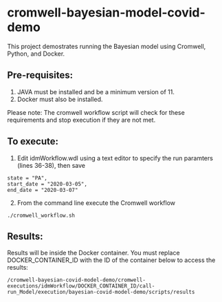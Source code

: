 # cromwell-bayesian-model-covid-demo

This project demostrates running the Bayesian model using Cromwell, Python, and Docker.

## Pre-requisites:
 
 1. JAVA must be installed and be a minimum version of 11.
 2. Docker must also be installed.

Please note: The cromwell workflow script will check for these requirements and stop execution if they are not met.


## To execute:
 
 1. Edit idmWorkflow.wdl using a text editor to specify the run paramters (lines 36-38), then save
~~~
state = "PA",
start_date = "2020-03-05",
end_date = "2020-03-07"
~~~
 2. From the command line execute the Cromwell workflow
~~~
./cromwell_workflow.sh
~~~


## Results:

Results will be inside the Docker container.  You must replace DOCKER_CONTAINER_ID with the ID of the container below to access the results:
~~~
/cromwell-bayesian-covid-model-demo/cromwell-executions/idmWorkflow/DOCKER_CONTAINER_ID/call-run_Model/execution/bayesian-covid-model-demo/scripts/results
~~~
